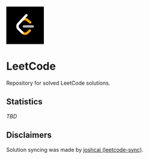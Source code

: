 [<img src="../assets/leetcode-logo.png" alt="LeetCode Logo" width=100>](https://leetcode.com)

# LeetCode
Repository for solved LeetCode solutions.


## Statistics
*TBD*


## Disclaimers
Solution syncing was made by [joshcai (leetcode-sync)](https://github.com/joshcai/leetcode-sync).